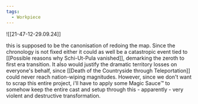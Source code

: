 ```yaml
---
tags:
  - Workpiece
---
```

![[21-47-12-29.09.24]]

this is supposed to be the canonisation of redoing the map. Since the chronology is not fixed either it could as well be a catastropic event tied to [[Possible reasons why Schi-Ut-Pula vanished]], demarking the zeroth to first era transition. 
It also would justify the dramatic territory losses on everyone's behalf, since [[Death of the Countryside through Teleportation]] could never reach nation-wiping magnitudes. 
However, since we don't want to scrap this entire project, i'll have to apply some Magic Sauce:tm: to somehow keep the entire cast and setup through this - apparently - very violent and destructive transformation. 